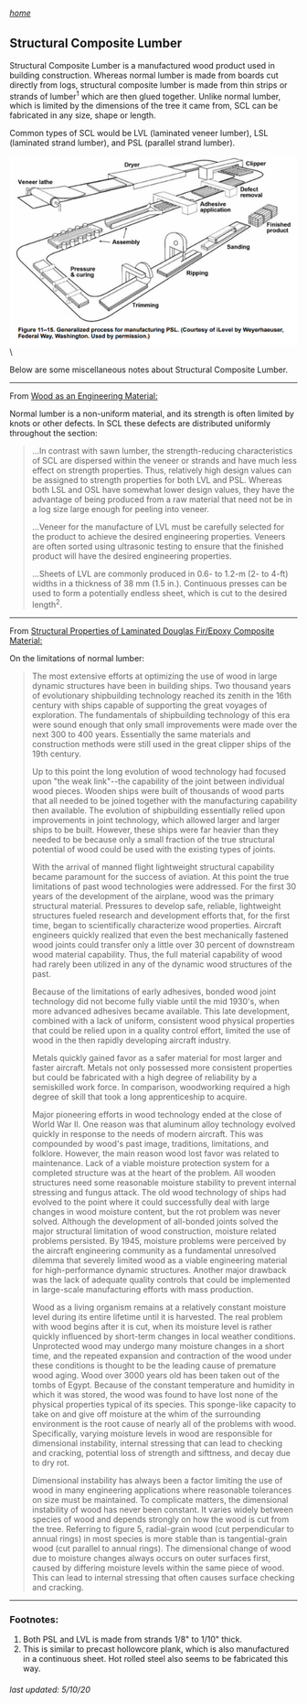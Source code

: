 ###### [home](/index.html)
## Structural Composite Lumber

Structural Composite Lumber is a manufactured wood product used in building construction. Whereas normal lumber is made from boards cut directly from logs, structural composite lumber is made from thin strips or strands of lumber<sup>1</sup> which are then glued together. Unlike normal lumber, which is limited by the dimensions of the tree it came from, SCL can be fabricated in any size, shape or length.

Common types of SCL would be LVL (laminated veneer lumber), LSL (laminated strand lumber), and PSL (parallel strand lumber).

![pslfab](pslfab.PNG)\

Below are some miscellaneous notes about Structural Composite Lumber.

---

From [Wood as an Engineering Material:](https://www.fpl.fs.fed.us/documnts/fplgtr/fpl_gtr190.pdf)

Normal lumber is a non-uniform material, and its strength is often limited by knots or other defects. In SCL these defects are distributed uniformly throughout the section:

>...In contrast with sawn lumber, the strength-reducing characteristics of SCL are dispersed within the veneer or strands
and have much less effect on strength properties. Thus,
relatively high design values can be assigned to strength
properties for both LVL and PSL. Whereas both LSL and
OSL have somewhat lower design values, they have the
advantage of being produced from a raw material that need
not be in a log size large enough for peeling into veneer.
>
>...Veneer for the manufacture of LVL must be carefully selected for the product to achieve the desired engineering
properties. Veneers are often sorted using ultrasonic testing
to ensure that the finished product will have the desired engineering properties.
>
>...Sheets of LVL are commonly produced in 0.6- to 1.2-m
(2- to 4-ft) widths in a thickness of 38 mm (1.5 in.). Continuous presses can be used to form a potentially endless sheet,
which is cut to the desired length<sup>2</sup>.

---

From [Structural Properties of Laminated Douglas Fir/Epoxy Composite Material:](https://ntrs.nasa.gov/archive/nasa/casi.ntrs.nasa.gov/19910000814.pdf)

On the limitations of normal lumber:

>The most extensive efforts at optimizing the use of wood
in large dynamic structures have been in building ships. Two
thousand years of evolutionary shipbuilding technology
reached its zenith in the 16th century with ships capable of
supporting the great voyages of exploration. The fundamentals
of shipbuilding technology of this era were sound enough that
only small improvements were made over the next 300 to 400
years. Essentially the same materials and construction methods
were still used in the great clipper ships of the 19th century.
>
>Up to this point the long evolution of wood technology had
focused upon "the weak link"--the capability of the joint
between individual wood pieces. Wooden ships were built of
thousands of wood parts that all needed to be joined together
with the manufacturing capability then available. The evolution
of shipbuilding essentially relied upon improvements in joint
technology, which allowed larger and larger ships to be built.
However, these ships were far heavier than they needed to
be because only a small fraction of the true structural potential
of wood could be used with the existing types of joints.
>
>With the arrival of manned flight lightweight structural
capability became paramount for the success of aviation. At
this point the true limitations of past wood technologies were
addressed. For the first 30 years of the development of the
airplane, wood was the primary structural material. Pressures
to develop safe, reliable, lightweight structures fueled research
and development efforts that, for the first time, began to
scientifically characterize wood properties. Aircraft engineers
quickly realized that even the best mechanically fastened wood
joints could transfer only a little over 30 percent of downstream
wood material capability. Thus, the full material capability
of wood had rarely been utilized in any of the dynamic wood
structures of the past.
>
>Because of the limitations of early adhesives, bonded wood
joint technology did not become fully viable until the mid 1930's, when more advanced adhesives became available. This
late development, combined with a lack of uniform, consistent
wood physical properties that could be relied upon in a quality
control effort, limited the use of wood in the then rapidly
developing aircraft industry.
>
>Metals quickly gained favor as a safer material for most
larger and faster aircraft. Metals not only possessed more
consistent properties but could be fabricated with a high degree
of reliability by a semiskilled work force. In comparison,
woodworking required a high degree of skill that took a long apprenticeship to acquire.
>
>Major pioneering efforts in wood technology ended at the
close of World War II. One reason was that aluminum alloy
technology evolved quickly in response to the needs of modern
aircraft. This was compounded by wood's past image,
traditions, limitations, and folklore. However, the main reason wood lost favor was related to maintenance. Lack of a viable
moisture protection system for a completed structure was at
the heart of the problem. All wooden structures need some
reasonable moisture stability to prevent internal stressing and
fungus attack. The old wood technology of ships had evolved
to the point where it could successfully deal with large changes
in wood moisture content, but the rot problem was never
solved. Although the development of all-bonded joints solved
the major structural limitation of wood construction, moisture related problems persisted. By 1945, moisture problems were
perceived by the aircraft engineering community as a
fundamental unresolved dilemma that severely limited wood
as a viable engineering material for high-performance dynamic
structures. Another major drawback was the lack of adequate
quality controls that could be implemented in large-scale manufacturing efforts with mass production.
>
>Wood as a living organism remains at a relatively constant
moisture level during its entire lifetime until it is harvested.
The real problem with wood begins after it is cut, when its
moisture level is rather quickly influenced by short-term
changes in local weather conditions. Unprotected wood may
undergo many moisture changes in a short time, and the
repeated expansion and contraction of the wood under these
conditions is thought to be the leading cause of premature wood
aging. Wood over 3000 years old has been taken out of the
tombs of Egypt. Because of the constant temperature and
humidity in which it was stored, the wood was found to have
lost none of the physical properties typical of its species.
This sponge-like capacity to take on and give off moisture
at the whim of the surrounding environment is the root cause
of nearly all of the problems with wood. Specifically, varying
moisture levels in wood are responsible for dimensional
instability, internal stressing that can lead to checking and
cracking, potential loss of strength and sifttness, and decay due to dry rot.
>
>Dimensional instability has always been a factor limiting
the use of wood in many engineering applications where
reasonable tolerances on size must be maintained. To
complicate matters, the dimensional instability of wood has
never been constant. It varies widely between species of wood
and depends strongly on how the wood is cut from the tree.
Referring to figure 5, radial-grain wood (cut perpendicular
to annual rings) in most species is more stable than is
tangential-grain wood (cut parallel to annual rings). The
dimensional change of wood due to moisture changes always
occurs on outer surfaces first, caused by differing moisture
levels within the same piece of wood. This can lead to internal
stressing that often causes surface checking and cracking.

---
### Footnotes:
1. Both PSL and LVL is made from strands 1/8" to 1/10" thick.
2. This is similar to precast hollowcore plank, which is also manufactured in a continuous sheet. Hot rolled steel also seems to be fabricated this way.


###### *last updated: 5/10/20*